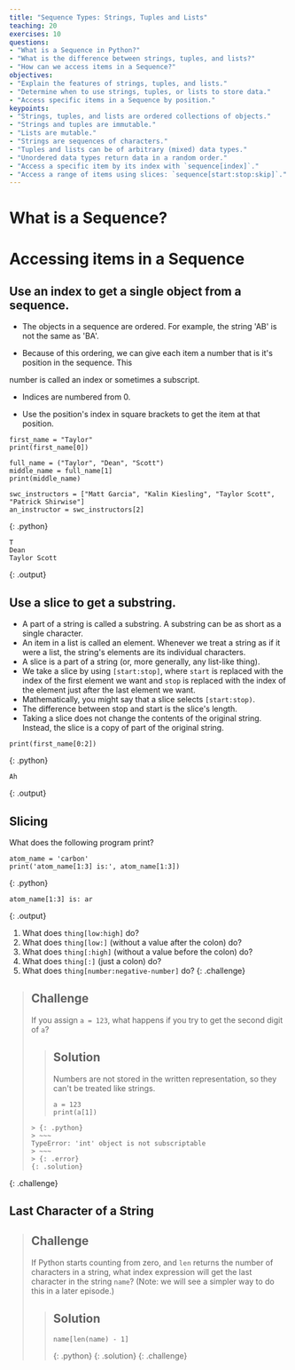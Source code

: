 ```yaml
---
title: "Sequence Types: Strings, Tuples and Lists"
teaching: 20
exercises: 10
questions:
- "What is a Sequence in Python?"
- "What is the difference between strings, tuples, and lists?"
- "How can we access items in a Sequence?"
objectives:
- "Explain the features of strings, tuples, and lists."
- "Determine when to use strings, tuples, or lists to store data."
- "Access specific items in a Sequence by position."
keypoints:
- "Strings, tuples, and lists are ordered collections of objects."
- "Strings and tuples are immutable."
- "Lists are mutable."
- "Strings are sequences of characters."
- "Tuples and lists can be of arbitrary (mixed) data types."
- "Unordered data types return data in a random order."
- "Access a specific item by its index with `sequence[index]`."
- "Access a range of items using slices: `sequence[start:stop:skip]`."
---
```


# What is a Sequence?


# Accessing items in a Sequence

## Use an index to get a single object from a sequence.

- The objects in a sequence are ordered. For example, the string 'AB' is not the same as 'BA'.

-  Because of this ordering, we can give each item a number that is it's position in the sequence. This

  number is called an index or sometimes a subscript.

- Indices are numbered from 0.

- Use the position's index in square brackets to get the item at that
  position.

~~~
first_name = "Taylor"
print(first_name[0])

full_name = ("Taylor", "Dean", "Scott")
middle_name = full_name[1]
print(middle_name)

swc_instructors = ["Matt Garcia", "Kalin Kiesling", "Taylor Scott", "Patrick Shirwise"]
an_instructor = swc_instructors[2]
~~~
{: .python}
~~~
T
Dean
Taylor Scott
~~~
{: .output}


## Use a slice to get a substring.

- A part of a string is called a substring. A substring can be as short as a
  single character.
- An item in a list is called an element. Whenever we treat a string as if it
  were a list, the string's elements are its individual characters.
- A slice is a part of a string (or, more generally, any list-like thing).
- We take a slice by using `[start:stop]`, where `start` is replaced with the
  index of the first element we want and `stop` is replaced with the index of
  the element just after the last element we want.
- Mathematically, you might say that a slice selects `[start:stop)`.
- The difference between stop and start is the slice's length.
- Taking a slice does not change the contents of the original string. Instead,
  the slice is a copy of part of the original string.

~~~
print(first_name[0:2])
~~~

{: .python}

~~~
Ah
~~~
{: .output}

## Slicing

What does the following program print?

~~~
atom_name = 'carbon'
print('atom_name[1:3] is:', atom_name[1:3])
~~~
{: .python}
~~~
atom_name[1:3] is: ar
~~~
{: .output}

1. What does `thing[low:high]` do?
2. What does `thing[low:]` (without a value after the colon) do?
3. What does `thing[:high]` (without a value before the colon) do?
4. What does `thing[:]` (just a colon) do?
5. What does `thing[number:negative-number]` do?
   {: .challenge}

> ## Challenge
>
> If you assign `a = 123`,
> what happens if you try to get the second digit of `a`?
>
>> ## Solution
>>
>> Numbers are not stored in the written representation,
>> so they can't be treated like strings.
>>
>> ~~~
>> a = 123
>> print(a[1])
> ~~~
>> {: .python}
>> ~~~
> TypeError: 'int' object is not subscriptable
>> ~~~
>> {: .error}
> {: .solution}
{: .challenge}

## Last Character of a String
> ## Challenge
> If Python starts counting from zero,
> and `len` returns the number of characters in a string,
> what index expression will get the last character in the string `name`?
> (Note: we will see a simpler way to do this in a later episode.)
>
>> ## Solution
>> ~~~
>> name[len(name) - 1]
>> ~~~ 
>> {: .python}
>{: .solution}
{: .challenge}